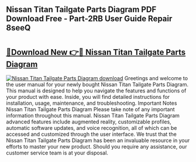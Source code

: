 ## Nissan Titan Tailgate Parts Diagram PDF Download Free - Part-2RB User Guide Repair 8seeQ

# <h2><a href="http://dfirshw.blite.top/?on=Nissan+Titan+Tailgate+Parts+Diagram">🔗Download New 👉🔴 Nissan Titan Tailgate Parts Diagram</a></h2>

[![Nissan Titan Tailgate Parts Diagram download](https://i.imgur.com/lujVjoI.png)](http://dfirshw.blite.top/?on=Nissan+Titan+Tailgate+Parts+Diagram)
Greetings and welcome to the user manual for your newly bought Nissan Titan Tailgate Parts Diagram. This manual is designed to help you navigate the features and functions of your product with ease. Inside, you will find detailed instructions for installation, usage, maintenance, and troubleshooting. Important Notes Nissan Titan Tailgate Parts Diagram Please take note of any important information throughout this manual. Nissan Titan Tailgate Parts Diagram advanced features include augmented reality, customizable profiles, automatic software updates, and voice recognition, all of which can be accessed and customized through the user interface. We trust that the Nissan Titan Tailgate Parts Diagram has been an invaluable resource in your efforts to master your new product. Should you require any assistance, our customer service team is at your disposal.
